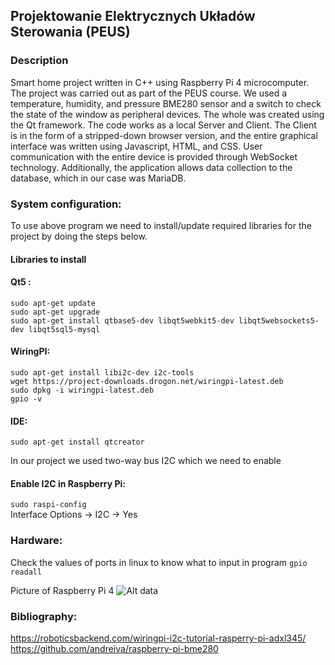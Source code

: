 ## Projektowanie Elektrycznych Układów Sterowania (PEUS)

### Description
Smart home project written in C++ using Raspberry Pi 4 microcomputer. The project was carried out as part of the PEUS course. We used a temperature, humidity, and pressure BME280 sensor and a switch to check the state of the window as peripheral devices. The whole was created using the Qt framework. The code works as a local Server and Client. The Client is in the form of a stripped-down browser version, and the entire graphical interface was written using Javascript, HTML, and CSS. User communication with the entire device is provided through WebSocket technology. Additionally, the application allows data collection to the database, which in our case was MariaDB.

### System configuration:  
To use above program we need to install/update required libraries for the project by doing the steps below.

#### Libraries to install
#### Qt5 :
```sudo apt-get update```  
```sudo apt-get upgrade```  
```sudo apt-get install qtbase5-dev libqt5webkit5-dev libqt5websockets5-dev libqt5sql5-mysql```

#### WiringPI:    
```sudo apt-get install libi2c-dev i2c-tools```    
```wget https://project-downloads.drogon.net/wiringpi-latest.deb```    
```sudo dpkg -i wiringpi-latest.deb```  
```gpio -v```  

#### IDE:  
```sudo apt-get install qtcreator```  

In our project we used two-way bus I2C which we need to enable
#### Enable I2C in Raspberry Pi:   
```sudo raspi-config```    
Interface Options -> I2C -> Yes    

### Hardware:
Check the values of ports in linux to know what to input in program
```gpio readall```

Picture of Raspberry Pi 4
![Alt data](./Images/Zdjecie_portow_raspberry_PI_4.png)  

### Bibliography:
https://roboticsbackend.com/wiringpi-i2c-tutorial-rasperry-pi-adxl345/  
https://github.com/andreiva/raspberry-pi-bme280  
